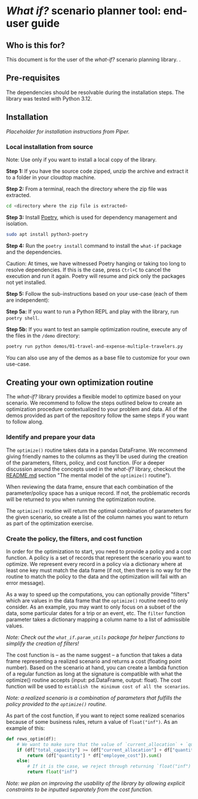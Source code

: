 # _What if?_ scenario planner tool: end-user guide

## Who is this for?

This document is for the user of the _what-if?_ scenario planning library. <!-- If you are developing the library, please follow the development guide that will follow -->.

## Pre-requisites

The dependencies should be resolvable during the installation steps. The library was tested with Python 3.12.

<!-- TODO: Note: do we want to relax the Python version requirements? -->

## Installation

_Placeholder for installation instructions from Piper._

### Local installation from source

Note: Use only if you want to install a local copy of the library.

**Step 1:** If you have the source code zipped, unzip the archive and extract it to a folder in your cloudtop machine.

**Step 2:** From a terminal, reach the directory where the zip file was extracted.

```bash
cd <directory where the zip file is extracted>
```

**Step 3:** Install [Poetry](https://python-poetry.org/), which is used for dependency management and isolation.

```bash
sudo apt install python3-poetry
```

**Step 4:** Run the `poetry install` command to install the `what-if` package and the dependencies.

Caution: At times, we have witnessed Poetry hanging or taking too long to resolve dependencies. If this is the case, press `Ctrl+C` to cancel the execution and run it again. Poetry will resume and pick only the packages not yet installed.

**Step 5:** Follow the sub-instructions based on your use-case (each of them are independent):

**Step 5a:** If you want to run a Python REPL and play with the library, run `poetry shell`.

**Step 5b:** If you want to test an sample optimization routine, execute any of the files in the `/demo` directory:

```bash
poetry run python demos/01-travel-and-expense-multiple-travelers.py
```

You can also use any of the demos as a base file to customize for your own use-case.


## Creating your own optimization routine

The _what-if?_ library provides a flexible model to optimize based on your scenario. We recommend to follow the steps outlined below to create an optimization procedure contextualized to your problem and data. All of the demos provided as part of the repository follow the same steps if you want to follow along.

### Identify and prepare your data

The `optimize()` routine takes data in a pandas DataFrame. We recommend giving friendly names to the columns as they'll be used during the creation of the parameters, filters, policy, and cost function. (For a deeper discussion around the concepts used in the _what-if?_ library, checkout the [README.md](./README.md) section "The mental model of the `optimize()` routine").

When reviewing the data frame, ensure that each combination of the parameter/policy space has a unique record. If not, the problematic records will be returned to you when running the optimization routine.

The `optimize()` routine will return the optimal combination of parameters for the given scenario, so create a list of the column names you want to return as part of the optimization exercise.

### Create the policy, the filters, and cost function

In order for the optimization to start, you need to provide a policy and a cost function. A policy is a set of records that represent the scenario you want to optimize. We represent every record in a policy via a dictionary where at least one key must match the data frame (if not, then there is no way for the routine to match the policy to the data and the optimization will fail with an error message).

As a way to speed up the computations, you can optionally provide "filters" which are values in the data frame that the `optimize()` routine need to only consider. As an example, you may want to only focus on a subset of the data, some particular dates for a trip or an event, etc. The `filter` function parameter takes a dictionary mapping a column name to a list of admissible values.

_Note: Check out the `what_if.param_utils` package for helper functions to simplify the creation of filters!_

The cost function is – as the name suggest – a function that takes a data frame representing a realized scenario and returns a cost (floating point number). Based on the scenario at hand, you can create a lambda function of a regular function as long at the signature is compatible with what the 
optimize() routine accepts (input: pd.DataFrame, output: float). The cost function will be used to
`establish the minimum cost of all the scenarios`. 

_Note: a realized scenario is a combination of parameters that fulfills the policy provided to the `optimize()` routine._

As part of the cost function, if you want to reject some realized scenarios because of some business rules, return a value of `float("inf")`. As an example of this:

``` python
def rews_optim(df):
    # We want to make sure that the value of `current_allocation` + `quantity` is not above `total_capacity`.
    if (df["total_capacity"] >= (df["current_allocation"] + df["quantity"])).all():
        return (df["quantity"] * df["employee_cost"]).sum()
    else:
        # If it is the case, we reject through returning `float("inf")`.
        return float("inf")
```

_Note: we plan on improving the usability of the library by allowing explicit constraints to be inputted separately from the cost function._ 


